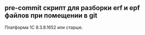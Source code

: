 ## pre-commit скрипт для разборки erf и epf файлов при помещении в git
Платформа 1С 8.3.8.1652 или старше.
